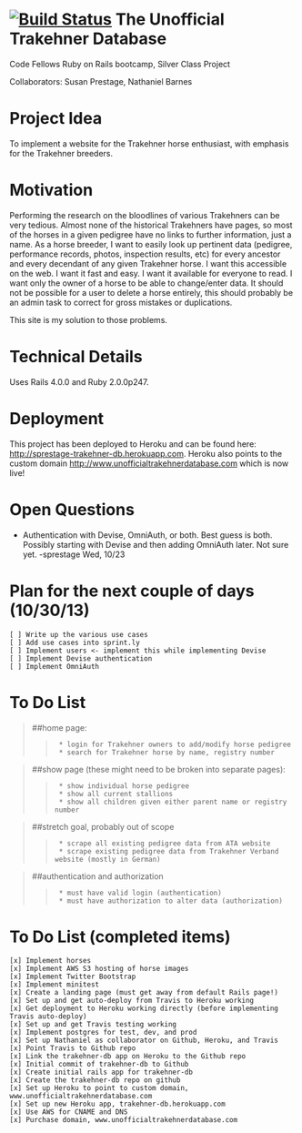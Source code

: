 [![Build Status](https://travis-ci.org/sprestage/trakehner-db.png?branch=master)](https://travis-ci.org/sprestage/trakehner-db)
The Unofficial Trakehner Database
=======
Code Fellows Ruby on Rails bootcamp, Silver Class Project

Collaborators:  Susan Prestage, Nathaniel Barnes


Project Idea
=======
To implement a website for the Trakehner horse enthusiast, with emphasis for the Trakehner breeders.


Motivation
=======
Performing the research on the bloodlines of various Trakehners can be very tedious.  Almost none of the historical Trakehners
have pages, so most of the horses in a given pedigree have no links to further information, just a name.  As a horse breeder,
I want to easily look up pertinent data (pedigree, performance records, photos, inspection results, etc) for every ancestor and
every decendant of any given Trakehner horse.  I want this accessible on the web.  I want it fast and easy.  I want it available
for everyone to read.  I want only the owner of a horse to be able to change/enter data.  It should not be possible for a user
to delete a horse entirely, this should probably be an admin task to correct for gross mistakes or duplications.

This site is my solution to those problems.


Technical Details
=======

Uses Rails 4.0.0 and Ruby 2.0.0p247.


Deployment
=======
This project has been deployed to Heroku and can be found here: http://sprestage-trakehner-db.herokuapp.com.
Heroku also points to the custom domain http://www.unofficialtrakehnerdatabase.com which is now live!


Open Questions
=======
* Authentication with Devise, OmniAuth, or both.  Best guess is both.  Possibly starting with Devise and then
adding OmniAuth later.  Not sure yet.  -sprestage Wed, 10/23


Plan for the next couple of days (10/30/13)
=======
>
    [ ] Write up the various use cases
    [ ] Add use cases into sprint.ly
    [ ] Implement users <- implement this while implementing Devise
    [ ] Implement Devise authentication
    [ ] Implement OmniAuth


To Do List
=======
> ##home page:
>>      * login for Trakehner owners to add/modify horse pedigree
>>      * search for Trakehner horse by name, registry number

> ##show page (these might need to be broken into separate pages):
>>      * show individual horse pedigree
>>      * show all current stallions
>>      * show all children given either parent name or registry number

> ##stretch goal, probably out of scope
>>      * scrape all existing pedigree data from ATA website
>>      * scrape existing pedigree data from Trakehner Verband website (mostly in German)

> ##authentication and authorization
>>      * must have valid login (authentication)
>>      * must have authorization to alter data (authorization)


To Do List (completed items)
=======
>
    [x] Implement horses
    [x] Implement AWS S3 hosting of horse images
    [x] Implement Twitter Bootstrap
    [x] Implement minitest
    [x] Create a landing page (must get away from default Rails page!)
    [x] Set up and get auto-deploy from Travis to Heroku working
    [x] Get deployment to Heroku working directly (before implementing Travis auto-deploy)
    [x] Set up and get Travis testing working
    [x] Implement postgres for test, dev, and prod
    [x] Set up Nathaniel as collaborator on Github, Heroku, and Travis
    [x] Point Travis to Github repo
    [x] Link the trakehner-db app on Heroku to the Github repo
    [x] Initial commit of trakehner-db to Github
    [x] Create initial rails app for trakehner-db
    [x] Create the trakehner-db repo on github
    [x] Set up Heroku to point to custom domain, www.unofficialtrakehnerdatabase.com
    [x] Set up new Heroku app, trakehner-db.herokuapp.com
    [x] Use AWS for CNAME and DNS
    [x] Purchase domain, www.unofficialtrakehnerdatabase.com

